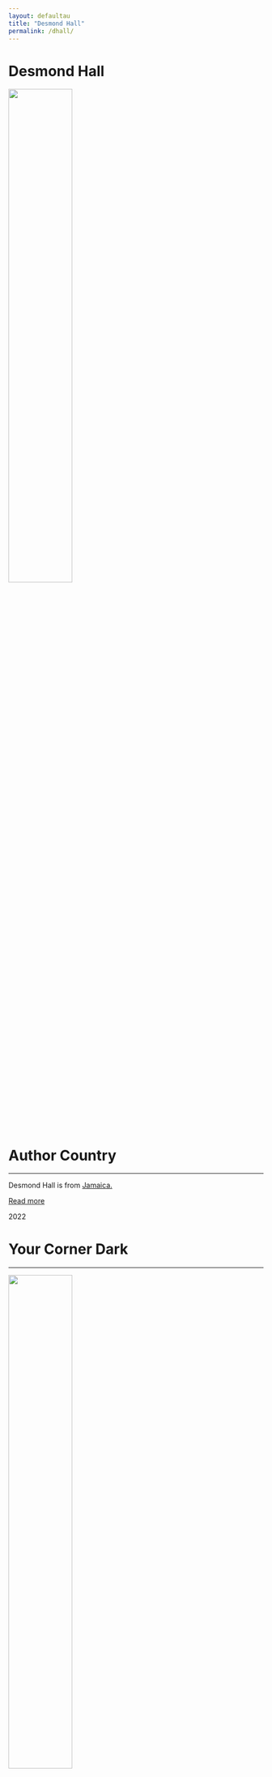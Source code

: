 ```yaml
---
layout: defaultau
title: "Desmond Hall"
permalink: /dhall/
---
```

<!-- partial:index.partial.html -->
<div class="content">
     <h1>Desmond Hall</h1>
    <div class="quote">
        <div><img src="https://media.wbur.org/wp/2020/07/2-10-20DSMH00257-1-600x600.jpg" height="50%" width = "50%"
 class="logo"></div>
    </div>
    <div class="timeline">
        <div style="padding-bottom:100px;"></div>
        <div class="block">
             <div class="date right"><p class="right"></p></div>
            <div class="dot"></div>
            <div class="left first">
            <div class="author_country">
                <h1>Author Country</h1><hr>
          <div class="aclocation">  <p>Desmond Hall is from <a href="{{ site.baseurl }}/4">Jamaica.</a></p></div>
              <div class="acreadmore">  <a href="" target="_blank">Read more</a></div>
            </div>
            </div>
        <div class="block">
            <div class="date left"><p class="left">2022</p></div>
            <div class="dot"></div>
            <div class="right hide">
                <h1>Your Corner Dark</h1><hr>
                <p><img src="https://m.media-amazon.com/images/I/51OT6iuI3RL._SX320_BO1,204,203,200_.jpg" height="50%" width = "50%"
></p>
                <p>
                Language: English<br/>
                Publisher: Atheneum Books<br/>
                Pub_location: New York, NY, United States<br/>
                Genre: Fiction (Novel)<br/>
                Length: 384 <br/>                   </p>
            </div>
        </div>
             <div class="block">
            <div class="date right"><p class="right">2024</p></div>
            <div class="dot"></div>
            <div class="left hide">
                <h1>Better Must Come</h1><hr>
                <p><img src="https://images-na.ssl-images-amazon.com/images/S/compressed.photo.goodreads.com/books/1665335686l/62918851.jpg" height="50%" width = "50%"
></p>
                <p>
                Language: English<br/>
                Publisher: Atheneum Books<br/>
                Pub_location: New York, NY, United States<br/>
                Genre: Fiction (Novel)<br/>
                Length: 336 <br/>                   </p>
            </div>
        </div>
  <!-- partial -->
<script src='https://cdnjs.cloudflare.com/ajax/libs/jquery/3.1.1/jquery.min.js'></script><script  src="{{ site.baseurl }}/assets/js/authorscript.js"></script>
